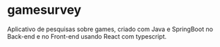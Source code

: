 # gamesurvey

Aplicativo de pesquisas sobre games, criado com Java e SpringBoot no Back-end e no Front-end usando React com typescript.
